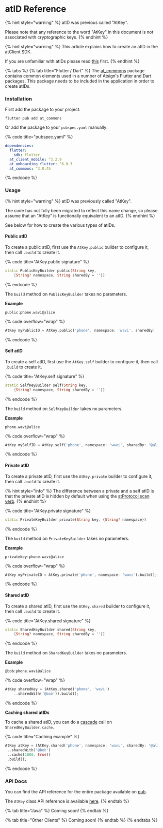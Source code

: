 # atID Reference

{% hint style="warning" %}
atID was previous called "AtKey".

Please note that any reference to the word "AtKey" in this document is not associated with cryptographic keys.
{% endhint %}

{% hint style="warning" %}
This article explains how to create an atID in the atClient SDK.

If you are unfamiliar with atIDs please read [this](../core/atrecord.md#atid) first.
{% endhint %}

{% tabs %}
{% tab title="Flutter / Dart" %}
The [at\_commons](https://pub.dev/packages/at\_commons) package contains common elements used in a number of Atsign's Flutter and Dart packages. This package needs to be included in the application in order to create atIDs.

### Installation

First add the package to your project:

```
flutter pub add at_commons
```

Or add the package to your `pubspec.yaml` manually:

{% code title="pubspec.yaml" %}
```yaml
dependencies:
  flutter:
    sdk: flutter
  at_client_mobile: ^3.2.9
  at_onboarding_flutter: ^6.0.3
  at_commons: ^3.0.45
```
{% endcode %}

### Usage

{% hint style="warning" %}
atID was previously called "AtKey".

The code has not fully been migrated to reflect this name change, so please assume that an "AtKey" is functionally equivalent to an atID.
{% endhint %}

See below for how to create the various types of atIDs.

#### Public atID

To create a public atID, first use the `AtKey.public` builder to configure it, then call `.build` to create it.

{% code title="AtKey.public signature" %}
```dart
static PublicKeyBuilder public(String key,
    {String? namespace, String sharedBy = ''})
```
{% endcode %}

The `build` method on `PublicKeyBuilder` takes no parameters.

**Example**

`public:phone.wavi@alice`

{% code overflow="wrap" %}
```dart
AtKey myPublicID = AtKey.public('phone', namespace: 'wavi', sharedBy: '@alice').build();
```
{% endcode %}

#### Self atID

To create a self atID, first use the `AtKey.self` builder to configure it, then call `.build` to create it.

{% code title="AtKey.self signature" %}
```dart
static SelfKeyBuilder self(String key,
    {String? namespace, String sharedBy = ''})
```
{% endcode %}

The `build` method on `SelfKeyBuilder` takes no parameters.

**Example**

`phone.wavi@alice`

{% code overflow="wrap" %}
```dart
AtKey mySelfID = AtKey.self('phone', namespace: 'wavi', sharedBy: '@alice').build();
```
{% endcode %}

#### Private atID

To create a private atID, first use the `AtKey.private` builder to configure it, then call `.build` to create it.

{% hint style="info" %}
The difference between a private and a self atID is that the private atID is hidden by default when using the [atProtocol scan verb](https://github.com/atsign-foundation/at\_protocol/blob/trunk/specification/at\_protocol\_specification.md#the-scan-verb).
{% endhint %}

{% code title="AtKey.private signature" %}
```dart
static PrivateKeyBuilder private(String key, {String? namespace})
```
{% endcode %}

The `build` method on `PrivateKeyBuilder` takes no parameters.

**Example**

`privatekey:phone.wavi@alice`

{% code overflow="wrap" %}
```dart
AtKey myPrivateID = AtKey.private('phone', namespace: 'wavi').build();
```
{% endcode %}

#### Shared atID

To create a shared atID, first use the `AtKey.shared` builder to configure it, then call `.build` to create it.

{% code title="AtKey.shared signature" %}
```dart
static SharedKeyBuilder shared(String key,
    {String? namespace, String sharedBy = ''})
```
{% endcode %}

The `build` method on `SharedKeyBuilder` takes no parameters.

**Example**

`@bob:phone.wavi@alice`

{% code overflow="wrap" %}
```dart
AtKey sharedKey = (AtKey.shared('phone', 'wavi')
    ..sharedWith('@bob')).build();
```
{% endcode %}

**Caching shared atIDs**

To cache a shared atID, you can do a [cascade](https://dart.dev/language/operators#cascade-notation) call on `SharedKeyBuilder.cache`.

{% code title="Caching example" %}
```dart
AtKey atKey = (AtKey.shared('phone', namespace: 'wavi', sharedBy: '@alice')
 ..sharedWith('@bob')
 ..cache(1000, true))
 .build();
```
{% endcode %}

### API Docs

You can find the API reference for the entire package available on [pub](https://pub.dev/documentation/at\_commons/latest/).

The `AtKey` class API reference is available [here](https://pub.dev/documentation/at\_commons/latest/at\_commons/AtKey-class.html).
{% endtab %}

{% tab title="Java" %}
Coming soon!
{% endtab %}

{% tab title="Other Clients" %}
Coming soon!
{% endtab %}
{% endtabs %}
